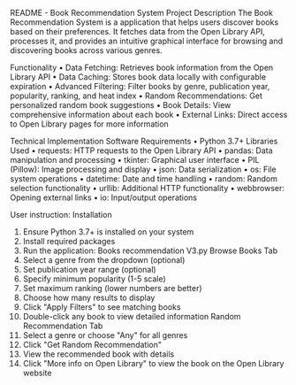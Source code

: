 README - Book Recommendation System
Project Description 
The Book Recommendation System is a application that helps users discover books based on their preferences. It fetches data from the Open Library API, processes it, and provides an intuitive graphical interface for browsing and discovering books across various genres.

Functionality
•	Data Fetching: Retrieves book information from the Open Library API
•	Data Caching: Stores book data locally with configurable expiration
•	Advanced Filtering: Filter books by genre, publication year, popularity, ranking, and heat index
•	Random Recommendations: Get personalized random book suggestions
•	Book Details: View comprehensive information about each book
•	External Links: Direct access to Open Library pages for more information

Technical Implementation
Software Requirements
•	Python 3.7+
Libraries Used
•	requests: HTTP requests to the Open Library API
•	pandas: Data manipulation and processing
•	tkinter: Graphical user interface
•	PIL (Pillow): Image processing and display
•	json: Data serialization
•	os: File system operations
•	datetime: Date and time handling
•	random: Random selection functionality
•	urllib: Additional HTTP functionality
•	webbrowser: Opening external links
•	io: Input/output operations

User instruction:
Installation
  1.	Ensure Python 3.7+ is installed on your system
  2.	Install required packages
  3.	Run the application: Books recommendation V3.py
Browse Books Tab
  1.	Select a genre from the dropdown (optional)
  2.	Set publication year range (optional)
  3.	Specify minimum popularity (1-5 scale)
  4.	Set maximum ranking (lower numbers are better)
  5.	Choose how many results to display
  6.	Click "Apply Filters" to see matching books
  7.	Double-click any book to view detailed information
Random Recommendation Tab
  1.	Select a genre or choose "Any" for all genres
  2.	Click "Get Random Recommendation"
  3.	View the recommended book with details
  4.	Click "More info on Open Library" to view the book on the Open Library website
